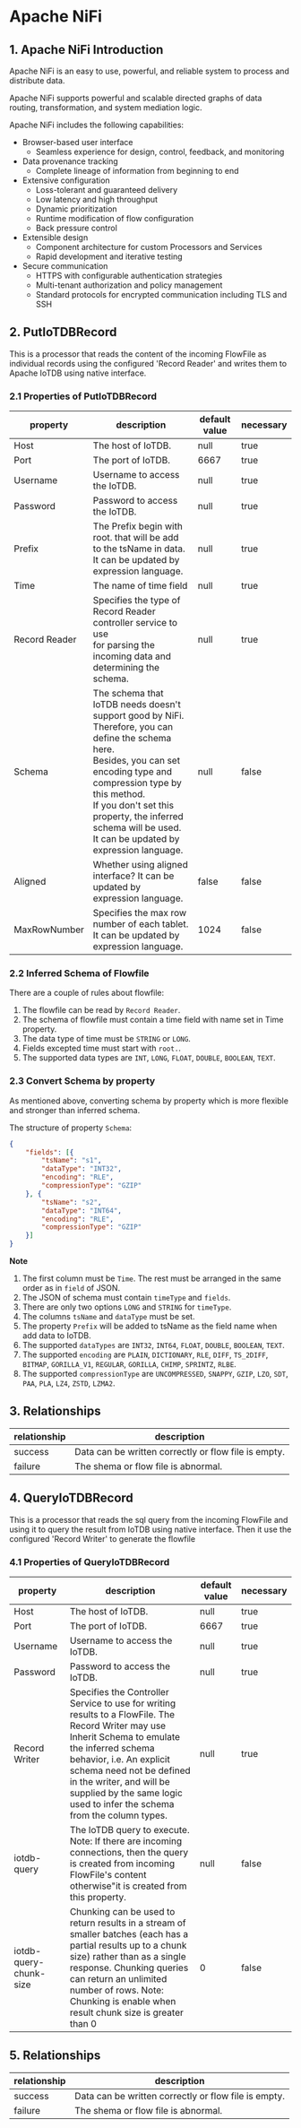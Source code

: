 <!--

    Licensed to the Apache Software Foundation (ASF) under one
    or more contributor license agreements.  See the NOTICE file
    distributed with this work for additional information
    regarding copyright ownership.  The ASF licenses this file
    to you under the Apache License, Version 2.0 (the
    "License"); you may not use this file except in compliance
    with the License.  You may obtain a copy of the License at

        http://www.apache.org/licenses/LICENSE-2.0

    Unless required by applicable law or agreed to in writing,
    software distributed under the License is distributed on an
    "AS IS" BASIS, WITHOUT WARRANTIES OR CONDITIONS OF ANY
    KIND, either express or implied.  See the License for the
    specific language governing permissions and limitations
    under the License.

-->
# Apache NiFi

## 1. Apache NiFi Introduction

Apache NiFi is an easy to use, powerful, and reliable system to process and distribute data.

Apache NiFi supports powerful and scalable directed graphs of data routing, transformation, and system mediation logic.

Apache NiFi includes the following capabilities:

* Browser-based user interface
    * Seamless experience for design, control, feedback, and monitoring
* Data provenance tracking
    * Complete lineage of information from beginning to end
* Extensive configuration
    * Loss-tolerant and guaranteed delivery
    * Low latency and high throughput
    * Dynamic prioritization
    * Runtime modification of flow configuration
    * Back pressure control
* Extensible design
    * Component architecture for custom Processors and Services
    * Rapid development and iterative testing
* Secure communication
    * HTTPS with configurable authentication strategies
    * Multi-tenant authorization and policy management
    * Standard protocols for encrypted communication including TLS and SSH

## 2. PutIoTDBRecord

This is a processor that reads the content of the incoming FlowFile as individual records using the configured 'Record Reader' and writes them to Apache IoTDB using native interface.

### 2.1 Properties of PutIoTDBRecord

| property      | description                                                                                                                                                                                                                                                                                                   | default value | necessary |
|---------------|---------------------------------------------------------------------------------------------------------------------------------------------------------------------------------------------------------------------------------------------------------------------------------------------------------------| ------------- | --------- |
| Host          | The host of IoTDB.                                                                                                                                                                                                                                                                                            | null          | true      |
| Port          | The port of IoTDB.                                                                                                                                                                                                                                                                                            | 6667          | true      |
| Username      | Username to access the IoTDB.                                                                                                                                                                                                                                                                                 | null          | true      |
| Password      | Password to access the IoTDB.                                                                                                                                                                                                                                                                                 | null          | true      |
| Prefix        | The Prefix begin with root. that will be add to the tsName in data.  <br /> It can be updated by expression language.                                                                                                                                                                                                | null          | true      |
| Time          | The name of time field                                                                                          | null          | true      |
| Record Reader | Specifies the type of Record Reader controller service to use <br />for parsing the incoming data and determining the schema.                                                                                                                                                                                 | null          | true      |
| Schema        | The schema that IoTDB needs doesn't support good by NiFi.<br/>Therefore, you can define the schema here. <br />Besides, you can set encoding type and compression type by this method.<br />If you don't set this property, the inferred schema will be used.<br /> It can be updated by expression language. | null          | false     |
| Aligned       | Whether using aligned interface?  It can be updated by expression language.                                                                                                                                                                                                                                   | false         | false     |
| MaxRowNumber  | Specifies the max row number of each tablet.  It can be updated by expression language.                                                                                                                                                                                                                       | 1024          | false     |

### 2.2 Inferred Schema of Flowfile

There are a couple of rules about flowfile:

1. The flowfile can be read by `Record Reader`.
2. The schema of flowfile must contain a time field with name set in Time property.
3. The data type of time must be `STRING` or `LONG`.
4. Fields excepted time must start with `root.`.
5. The supported data types are `INT`, `LONG`, `FLOAT`, `DOUBLE`, `BOOLEAN`, `TEXT`.

### 2.3 Convert Schema by property

As mentioned above, converting schema by property which is more flexible and stronger than inferred schema. 

The structure of property `Schema`:

```json
{
	"fields": [{
		"tsName": "s1",
		"dataType": "INT32",
		"encoding": "RLE",
		"compressionType": "GZIP"
	}, {
		"tsName": "s2",
		"dataType": "INT64",
		"encoding": "RLE",
		"compressionType": "GZIP"
	}]
}
```

**Note**

1. The first column must be `Time`. The rest must be arranged in the same order as in `field` of JSON.
1. The JSON of schema must contain `timeType` and `fields`.
2. There are only two options `LONG` and `STRING` for `timeType`.
3. The columns `tsName` and `dataType` must be set.
4. The property `Prefix` will be added to tsName as the field name when add data to IoTDB.
5. The supported `dataTypes` are `INT32`, `INT64`, `FLOAT`, `DOUBLE`, `BOOLEAN`, `TEXT`.
6. The supported `encoding` are `PLAIN`, `DICTIONARY`, `RLE`, `DIFF`, `TS_2DIFF`, `BITMAP`, `GORILLA_V1`, `REGULAR`, `GORILLA`, `CHIMP`, `SPRINTZ`, `RLBE`.
7. The supported `compressionType` are `UNCOMPRESSED`, `SNAPPY`, `GZIP`, `LZO`, `SDT`, `PAA`, `PLA`, `LZ4`, `ZSTD`, `LZMA2`.

## 3. Relationships

| relationship | description                                          |
| ------------ | ---------------------------------------------------- |
| success      | Data can be written correctly or flow file is empty. |
| failure      | The shema or flow file is abnormal.                  |


## 4. QueryIoTDBRecord

This is a processor that reads the sql query from the incoming FlowFile and using it to query the result from IoTDB using native interface. Then it use the configured 'Record Writer' to generate the flowfile

### 4.1 Properties of QueryIoTDBRecord

| property      | description                                                                                                                                                                                                                                                                                                | default value | necessary |
|---------------|------------------------------------------------------------------------------------------------------------------------------------------------------------------------------------------------------------------------------------------------------------------------------------------------------------|-----------| --------- |
| Host          | The host of IoTDB.                                                                                                                                                                                                                                                                                         | null      | true      |
| Port          | The port of IoTDB.                                                                                                                                                                                                                                                                                         | 6667      | true      |
| Username      | Username to access the IoTDB.                                                                                                                                                                                                                                                                              | null      | true      |
| Password      | Password to access the IoTDB.                                                                                                                                                                                                                                                                              | null      | true      |
| Record Writer | Specifies the Controller Service to use for writing results to a FlowFile. The Record Writer may use Inherit Schema to emulate the inferred schema behavior, i.e. An explicit schema need not be defined in the writer, and will be supplied by the same logic used to infer the schema from the column types. | null      | true      |
| iotdb-query        | The IoTDB query to execute. <br> Note: If there are incoming connections, then the query is created from incoming FlowFile's content otherwise"it is created from this property.                                                                                                                          | null      | false     |
| iotdb-query-chunk-size  | Chunking can be used to return results in a stream of smaller batches (each has a partial results up to a chunk size) rather than as a single response. Chunking queries can return an unlimited number of rows. Note: Chunking is enable when result chunk size is greater than 0                         | 0         | false     |


## 5. Relationships

| relationship | description                                          |
| ------------ | ---------------------------------------------------- |
| success      | Data can be written correctly or flow file is empty. |
| failure      | The shema or flow file is abnormal.                  |